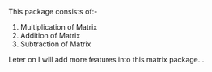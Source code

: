 This package consists of:- 
1. Multiplication of Matrix
2. Addition of Matrix
3. Subtraction of Matrix

Leter on I will add more features into this matrix package...
